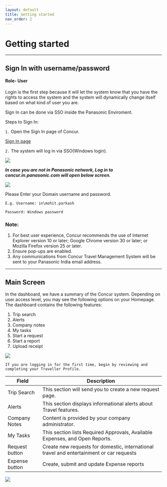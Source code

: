 ```yaml
---
layout: default
title: Getting started
nav_order: 2
---
```

# Getting started   
***
## Sign In with username/password
#### Role- User

Login is the first step because it will let the system know that you have the rights to access the system and the system will dynamically change itself based on what kind of user you are.   

Sign In can be done via SSO inside the Panasonic Enviroment.

Steps to Sign In:  

`1.` Open the Sign In page of Concur.

<a href="http://concur.in.panasonic.com" class="btn btn-blue" target="_blank">Sign In page</a>

`2.` The system will log in via SSO(Windows login).  

<img src="{{ site.url }}{{ site.baseurl }}\assets\images\getting-started\dash.png">

***In case you are not in Panasonic network, Log in to concur.in.panasonic.com will open below screen.***


<img src="{{ site.url }}{{ site.baseurl }}\assets\images\getting-started\login.png">

Please Enter your Domain username and password. 

```E.g. Username: in\mohit.parkash```

```Password: Windows password```


### Note:
1. For best user experience, Concur recommends the use of Internet Explorer version 10 or later; Google Chrome version 30 or later; or Mozilla Firefox version 25 or later.
2. Ensure pop-ups are enabled.
3. Any communications from Concur Travel Management System will be sent to your Panasonic India email address. 

***

## Main Screen

In the dashboard, we have a summary of the Concur system. Depending on user access level, you may see the following options on your Homepage. The dashboard contains the following features:

1. Trip search
2. Alerts
3. Company notes
5. My tasks
6. Start a request
7. Start a report
8. Upload receipt

<img src="{{ site.url }}{{ site.baseurl }}\assets\images\getting-started\dsh1.png">

```
If you are logging in for the first time, begin by reviewing and completing your Traveller Profile.
```

Field | Description
--- | --- 
Trip Search | This section will send you to create a new request page.
Alerts | This section displays informational alerts about Travel features.
Company Notes | Content is provided by your company administrator.
My Tasks | This section lists Required Approvals, Available Expenses, and Open Reports.
Request button | Create new requests for domestic, international travel and entertainment or car requests
Expense button | Create, submit and update Expense reports

<img src="{{ site.url }}{{ site.baseurl }}\assets\images\flow.png">   
